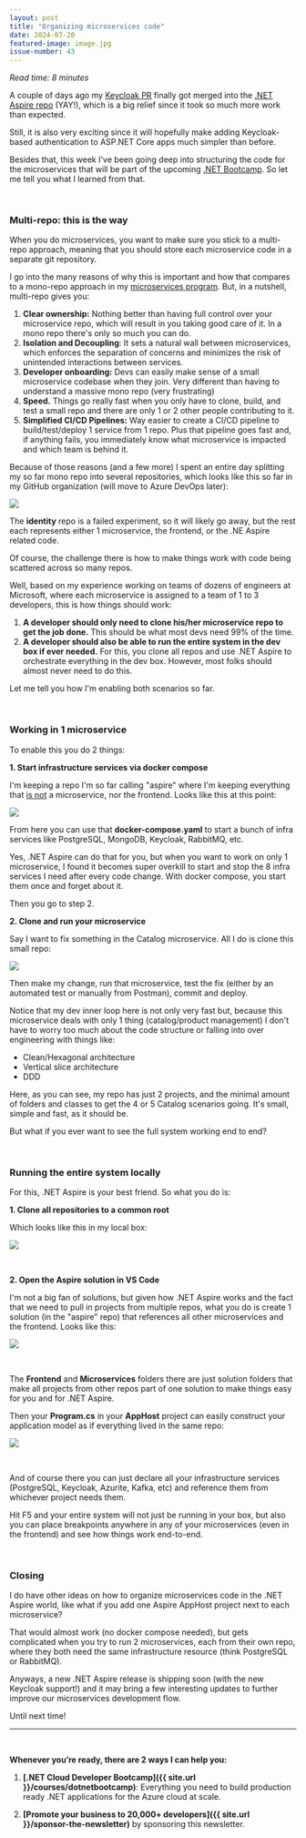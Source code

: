 ```yaml
---
layout: post
title: "Organizing microservices code"
date: 2024-07-20
featured-image: image.jpg
issue-number: 43
---
```


*Read time: 8 minutes*
​

A couple of days ago my [Keycloak PR](https://github.com/dotnet/aspire/pull/4289) finally got merged into the [.NET Aspire repo](https://github.com/dotnet/aspire) (YAY!), which is a big relief since it took so much more work than expected. 

Still, it is also very exciting since it will hopefully make adding Keycloak-based authentication to ASP.NET Core apps much simpler than before.

Besides that, this week I've been going deep into structuring the code for the microservices that will be part of the upcoming [.NET Bootcamp](https://juliocasal.com/courses/dotnetbootcamp). So let me tell you what I learned from that.

​

### **Multi-repo: this is the way**
When you do microservices, you want to make sure you stick to a multi-repo approach, meaning that you should store each microservice code in a separate git repository.

I go into the many reasons of why this is important and how that compares to a mono-repo approach in my [microservices program](https://dotnetmicroservices.com). But, in a nutshell, multi-repo gives you:

1.  <span>**Clear ownership:** Nothing better than having full control over your microservice repo, which will result in you taking good care of it. In a mono repo there's only so much you can do.</span>
2.  <span>**Isolation and Decoupling**: It sets a natural wall between microservices, which enforces the separation of concerns and minimizes the risk of unintended interactions between services.</span>
3.  <span>**Developer onboarding:** Devs can easily make sense of a small microservice codebase when they join. Very different than having to understand a massive mono repo (very frustrating)</span>
4.  <span>**Speed.** Things go really fast when you only have to clone, build, and test a small repo and there are only 1 or 2 other people contributing to it.</span>
5.  <span>**Simplified CI/CD Pipelines:** Way easier to create a CI/CD pipeline to build/test/deploy 1 service from 1 repo. Plus that pipeline goes fast and, if anything fails, you immediately know what microservice is impacted and which team is behind it.</span>

Because of those reasons (and a few more) I spent an entire day splitting my so far mono repo into several repositories, which looks like this so far in my GitHub organization (will move to Azure DevOps later):


![](/assets/images/2024-07-20/4ghDFAZYvbFtvU3CTR72ZN-obqQ7Qc4uriyE2EbQv8MUC.jpeg)

The **identity** repo is a failed experiment, so it will likely go away, but the rest each represents either 1 microservice, the frontend, or the .NE Aspire related code.

Of course, the challenge there is how to make things work with code being scattered across so many repos. 

Well, based on my experience working on teams of dozens of engineers at Microsoft, where each microservice is assigned to a team of 1 to 3 developers, this is how things should work:

1.  <span>**A developer should only need to clone his/her microservice repo to get the job done.** This should be what most devs need 99% of the time.</span>
2.  <span>**A developer should also be able to run the entire system in the dev box if ever needed.** For this, you clone all repos and use .NET Aspire to orchestrate everything in the dev box. However, most folks should almost never need to do this.</span>

Let me tell you how I'm enabling both scenarios so far.

​

### **Working in 1 microservice**
To enable this you do 2 things:

**1. Start infrastructure services via docker compose**

I'm keeping a repo I'm so far calling "aspire" where I'm keeping everything that <u>is not</u> a microservice, nor the frontend. Looks like this at this point:


![](/assets/images/2024-07-20/4ghDFAZYvbFtvU3CTR72ZN-7kSiJdWK1UsVuTNr9efsRC.jpeg)

From here you can use that **docker-compose.yaml** to start a bunch of infra services like PostgreSQL, MongoDB, Keycloak, RabbitMQ, etc.

Yes, .NET Aspire can do that for you, but when you want to work on only 1 microservice, I found it becomes super overkill to start and stop the 8 infra services I need after every code change. With docker compose, you start them once and forget about it.

Then you go to step 2.

**2. Clone and run your microservice**

Say I want to fix something in the Catalog microservice. All I do is clone this small repo:


![](/assets/images/2024-07-20/4ghDFAZYvbFtvU3CTR72ZN-tnKwH2NUmyunvE3v5qn4bA.jpeg)

Then make my change, run that microservice, test the fix (either by an automated test or manually from Postman), commit and deploy.

Notice that my dev inner loop here is not only very fast but, because this microservice deals with only 1 thing (catalog/product management) I don't have to worry too much about the code structure or falling into over engineering with things like:

*   <span>Clean/Hexagonal architecture</span>
*   <span>Vertical slice architecture</span>
*   <span>DDD</span>

Here, as you can see, my repo has just 2 projects, and the minimal amount of folders and classes to get the 4 or 5 Catalog scenarios going. It's small, simple and fast, as it should be.

But what if you ever want to see the full system working end to end?

​

### **Running the entire system locally**
For this, .NET Aspire is your best friend. So what you do is:

**1. Clone all repositories to a common root**

Which looks like this in my local box:


![](/assets/images/2024-07-20/4ghDFAZYvbFtvU3CTR72ZN-meLBe38FKiemHXGQeM2BQf.jpeg)

**​**

**2. Open the Aspire solution in VS Code**

I'm not a big fan of solutions, but given how .NET Aspire works and the fact that we need to pull in projects from multiple repos, what you do is create 1 solution (in the "aspire" repo) that references all other microservices and the frontend. Looks like this:


![](/assets/images/2024-07-20/4ghDFAZYvbFtvU3CTR72ZN-uEPyPremeCaYkrxfLLQynQ.jpeg)

​

The **Frontend** and **Microservices** folders there are just solution folders that make all projects from other repos part of one solution to make things easy for you and for .NET Aspire.

Then your **Program.cs** in your **AppHost** project can easily construct your application model as if everything lived in the same repo:


![](/assets/images/2024-07-20/4ghDFAZYvbFtvU3CTR72ZN-2g8KpscoZMw1QrZRdkrzN2.jpeg)

​

And of course there you can just declare all your infrastructure services (PostgreSQL, Keycloak, Azurite, Kafka, etc) and reference them from whichever project needs them.

Hit F5 and your entire system will not just be running in your box, but also you can place breakpoints anywhere in any of your microservices (even in the frontend) and see how things work end-to-end.

​

### **Closing**
I do have other ideas on how to organize microservices code in the .NET Aspire world, like what if you add one Aspire AppHost project next to each microservice? 

That would almost work (no docker compose needed), but gets complicated when you try to run 2 microservices, each from their own repo, where they both need the same infrastructure resource (think PostgreSQL or RabbitMQ).

Anyways, a new .NET Aspire release is shipping soon (with the new Keycloak support!) and it may bring a few interesting updates to further improve our microservices development flow.

Until next time!

---


<br/>


**Whenever you’re ready, there are 2 ways I can help you:**

1. **[.NET Cloud Developer Bootcamp]({{ site.url }}/courses/dotnetbootcamp)**:​ Everything you need to build production ready .NET applications for the Azure cloud at scale.

2. **[Promote your business to 20,000+ developers]({{ site.url }}/sponsor-the-newsletter)** by sponsoring this newsletter.